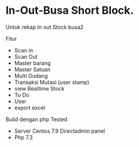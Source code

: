 # In-Out-Busa Short Block. 
Untuk rekap In out Stock busa2

Fitur
- Scan in
- Scan Out
- Master barang
- Master Satuan
- Multi Gudang
- Transaksi Mutasi (user stamp)
- view Realtime Stock
- To Do
- User
- export excel

Build dengan php
Tested
- Server Centos 7.9 Directadmin panel
- Php 7.3
